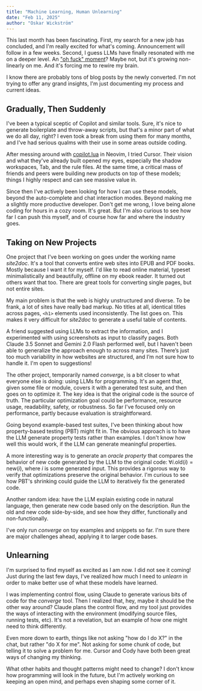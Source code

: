 ```yaml
---
title: "Machine Learning, Human Unlearning"
date: "Feb 11, 2025"
author: "Oskar Wickström"
---
```


This last month has been fascinating. First, my search for a new job has
concluded, and I'm really excited for what's coming. Announcement will follow
in a few weeks. Second, I guess LLMs have finally resonated with me on a deeper
level. An ["oh fuck" moment](https://ghuntley.com/oh-fuck/)? Maybe not, but
it's growing non-linearly on me. And it's forcing me to rewire my brain.

I know there are probably tons of blog posts by the newly converted. I'm not
trying to offer any grand insights, I'm just documenting my process and current
ideas.

## Gradually, Then Suddenly

I've been a typical sceptic of Copilot and similar tools. Sure, it's nice to
generate boilerplate and throw-away scripts, but that's a minor part of what we
do all day, right? I even took a break from using them for many months, and
I've had serious qualms with their use in some areas outside coding.

After messing around with
[copilot.lua](https://github.com/zbirenbaum/copilot.lua) in Neovim, I tried
Cursor. Their vision and what they've already built opened my eyes, especially
the shadow workspaces, Tab, and the rule files. At the same time, a critical
mass of friends and peers were building new products on top of these models;
things I highly respect and can see massive value in.

Since then I've actively been looking for how I can use these models, beyond
the auto-complete and chat interaction modes. Beyond making me a slightly more
productive developer. Don't get me wrong, I love being alone coding for hours
in a cozy room. It's great. But I'm also curious to see how far I can push
this myself, and of course how far and where the industry goes.

## Taking on New Projects

One project that I've been working on goes under the working name _site2doc_.
It's a tool that converts entire web sites into EPUB and PDF books. Mostly
because I want it for myself. I'd like to read online material, typeset
minimalistically and beautifully, offline on my ebook reader. It turned out
others want that too. There are great tools for converting single pages, but
not entire sites.

My main problem is that the web is highly unstructured and diverse. To be
frank, a lot of sites have really bad markup. No titles at all, identical
titles across pages, `<h1>` elements used inconsistently. The list goes on.
This makes it very difficult for _site2doc_ to generate a useful table of
contents.

A friend suggested using LLMs to extract the information, and I experimented
with using screenshots as input to classify pages. Both Claude 3.5 Sonnet and
Gemini 2.0 Flash performed well, but I haven't been able to generalize the
approach enough to across many sites. There’s just too much variability in how
websites are structured, and I’m not sure how to handle it. I'm open to
suggestions!

The other project, temporarily named _converge_, is a bit closer to what
everyone else is doing: using LLMs for programming. It's an agent that, given
some file or module, covers it with a generated test suite, and then goes on to
optimize it. The key idea is that the original code is the source of truth. The
particular optimization goal could be performance, resource usage, readability,
safety, or robustness. So far I've focused only on performance, partly because
evaluation is straightforward.

Going beyond example-based test suites, I've been thinking about how
property-based testing (PBT) might fit in. The obvious approach is to have the
LLM generate property tests rather than examples. I don't know how well this
would work, if the LLM can generate meaningful properties.

A more interesting way is to generate an _oracle property_ that compares the
behavior of new code generated by the LLM to the original code: $\forall i.
\text{old}(i) = \text{new}(i)$, where $i$ is some generated input. This
provides a rigorous way to verify that optimizations preserve the original
behavior. I'm curious to see how PBT's shrinking could guide the LLM to
iteratively fix the generated code.

Another random idea: have the LLM explain existing code in natural language, 
then generate new code based only on the description. Run the old and new code
side-by-side, and see how they differ, functionally and non-functionally.

I've only run _converge_ on toy examples and snippets so far. I'm sure there
are major challenges ahead, applying it to larger code bases.

## Unlearning

I'm surprised to find myself as excited as I am now. I did not see it coming!
Just during the last few days, I've realized how much I need to _unlearn_ in
order to make better use of what these models have learned.

I was implementing control flow, using Claude to generate various bits of code
for the _converge_ tool. Then I realized that, hey, maybe it should be the
other way around? Claude plans the control flow, and my tool just provides the
ways of interacting with the environment (modifying source files, running
tests, etc). It's not a revelation, but an example of how one might need to
think differently.

Even more down to earth, things like not asking "how do I do X?" in the chat,
but rather "do X for me". Not asking for some chunk of code, but telling it to
solve a problem for me. Cursor and Cody have both been great ways of changing
my thinking.

What other habits and thought patterns might need to change? I don't know how
programming will look in the future, but I'm actively working on keeping an
open mind, and perhaps even shaping some corner of it.
